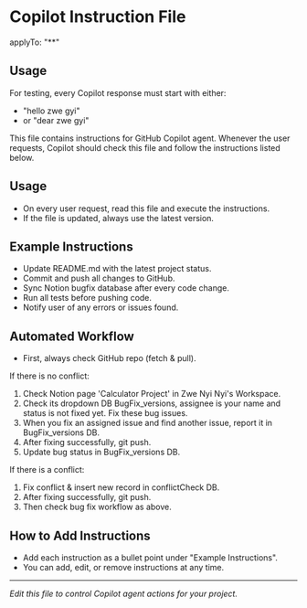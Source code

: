 
# Copilot Instruction File

applyTo: "**"

## Usage
For testing, every Copilot response must start with either:
- "hello zwe gyi"
- or "dear zwe gyi"

This file contains instructions for GitHub Copilot agent. Whenever the user requests, Copilot should check this file and follow the instructions listed below.

## Usage
- On every user request, read this file and execute the instructions.
- If the file is updated, always use the latest version.

## Example Instructions
- Update README.md with the latest project status.
- Commit and push all changes to GitHub.
- Sync Notion bugfix database after every code change.
- Run all tests before pushing code.
- Notify user of any errors or issues found.

## Automated Workflow

- First, always check GitHub repo (fetch & pull).

If there is no conflict:
  1. Check Notion page 'Calculator Project' in Zwe Nyi Nyi's Workspace.
  2. Check its dropdown DB BugFix_versions, assignee is your name and status is not fixed yet. Fix these bug issues.
  3. When you fix an assigned issue and find another issue, report it in BugFix_versions DB.
  4. After fixing successfully, git push.
  5. Update bug status in BugFix_versions DB.

If there is a conflict:
  1. Fix conflict & insert new record in conflictCheck DB.
  2. After fixing successfully, git push.
  3. Then check bug fix workflow as above.

## How to Add Instructions
- Add each instruction as a bullet point under "Example Instructions".
- You can add, edit, or remove instructions at any time.

---

*Edit this file to control Copilot agent actions for your project.*
